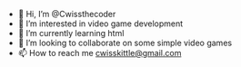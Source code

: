 - 👋 Hi, I’m @Cwissthecoder
- 👀 I’m interested in video game development
- 🌱 I’m currently learning html
- 💞️ I’m looking to collaborate on some simple video games
- 📫 How to reach me cwisskittle@gmail.com

<!---
Cwissthecoder/Cwissthecoder is a ✨ special ✨ repository because its `README.md` (this file) appears on your GitHub profile.
You can click the Preview link to take a look at your changes.
--->
